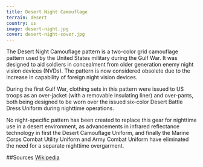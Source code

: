 ```yaml
---
title: Desert Night Camouflage
terrain: desert
country: us
image: desert-night.jpg
cover: desert-night-cover.jpg
---
```

The Desert Night Camouflage pattern is a two-color grid camouflage pattern used by the United States military during the Gulf War. It was designed to aid soldiers in concealment from older generation enemy night vision devices (NVDs). The pattern is now considered obsolete due to the increase in capability of foreign night vision devices.

During the first Gulf War, clothing sets in this pattern were issued to US troops as an over-jacket (with a removable insulating liner) and over-pants, both being designed to be worn over the issued six-color Desert Battle Dress Uniform during nighttime operations.

No night-specific pattern has been created to replace this gear for nighttime use in a desert environment, as advancements in infrared reflectance technology in first the Desert Camouflage Uniform, and finally the Marine Corps Combat Utility Uniform and Army Combat Uniform have eliminated the need for a separate nighttime overgarment.

##Sources
[Wikipedia](https://en.wikipedia.org/wiki/Desert_Night_Camouflage)

